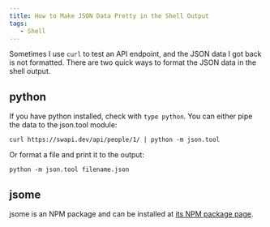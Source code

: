 ```yaml
---
title: How to Make JSON Data Pretty in the Shell Output
tags:
   - Shell
---
```


Sometimes I use `curl` to test an API endpoint, and the JSON data I got back is not formatted. There are two quick ways to format the JSON data in the shell output.

<!--truncate-->

## python

If you have python installed, check with `type python`. You can either pipe the data to the json.tool module:

```shell
curl https://swapi.dev/api/people/1/ | python -m json.tool
```

Or format a file and print it to the output:

```shell
python -m json.tool filename.json
```

## jsome

jsome is an NPM package and can be installed at [its NPM package page](https://www.npmjs.com/package/jsome).
